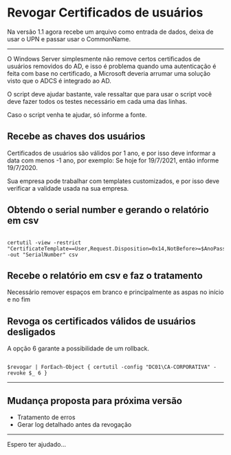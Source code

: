 # Revogar Certificados de usuários
    
 Na versão 1.1 agora recebe um arquivo como entrada de dados, deixa de usar o UPN e passar usar o CommonName.

---

O Windows Server simplesmente não remove certos certificados de usuários removidos do AD, e isso é problema quando uma autenticação é feita com base no certificado, a Microsoft deveria arrumar uma solução visto que o ADCS é integrado ao AD.

O script deve ajudar bastante, vale ressaltar que para usar o script você deve fazer todos os testes necessário em cada uma das linhas.
 
Caso o script venha te ajudar, só informe a fonte.
 

## Recebe as chaves dos usuários

Certificados de usuários são válidos por 1 ano, e por isso deve informar a data com menos -1 ano, por exemplo:
Se hoje for 19/7/2021, então informe 19/7/2020.

Sua empresa pode trabalhar com templates customizados, e por isso deve verificar a validade usada na sua empresa.


## Obtendo o serial number e gerando o relatório em csv

```PorwerShell

certutil -view -restrict "CertificateTemplate==User,Request.Disposition=0x14,NotBefore>=$AnoPassado,CommonName=$chave" -out "SerialNumber" csv

```

## Recebe o relatório em csv e faz o tratamento

Necessário remover espaços em branco e principalmente as aspas no início e no fim

## Revoga os certificados válidos de usuários desligados

A opção 6 garante a possibilidade de um rollback.

```PorwerShell

$revogar | ForEach-Object { certutil -config "DC01\CA-CORPORATIVA" -revoke $_ 6 }

```

---

## Mudança proposta para próxima versão

- Tratamento de erros
- Gerar log detalhado antes da revogação

--- 

Espero ter ajudado...
